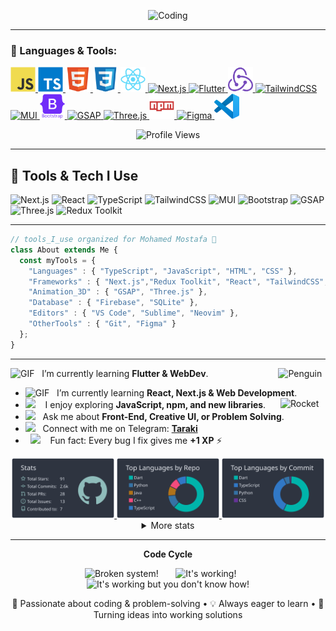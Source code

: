 <div align="center" width="50">

<!-- Main GIF -->
<img src="https://media3.giphy.com/media/v1.Y2lkPTc5MGI3NjExbHV2NTZmZDAwemMzcHZyOWZjdTVqc2NpcDA4YTFnaDcwcHVyMzBhaiZlcD12MV9pbnRlcm5hbF9naWZfYnlfaWQmY3Q9Zw/26tn33aiTi1jkl6H6/giphy.gif" alt="Coding" width="60%"/><br>

---

<h3 align="left">🚀 Languages & Tools:</h3>
<p align="left">
  <!-- Programming Languages -->
   
  <!-- Frontend -->
  <!-- Languages -->
<a href="https://developer.mozilla.org/en-US/docs/Web/JavaScript" target="_blank">
  <img src="https://raw.githubusercontent.com/devicons/devicon/master/icons/javascript/javascript-original.svg" alt="JavaScript" width="40" height="40"/>
</a>
<a href="https://www.typescriptlang.org/" target="_blank">
  <img src="https://raw.githubusercontent.com/devicons/devicon/master/icons/typescript/typescript-original.svg" alt="TypeScript" width="40" height="40"/>
</a>
<a href="https://www.w3.org/html/" target="_blank">
  <img src="https://raw.githubusercontent.com/devicons/devicon/master/icons/html5/html5-original.svg" alt="HTML5" width="40" height="40"/>
</a>
<a href="https://www.w3schools.com/css/" target="_blank">
  <img src="https://raw.githubusercontent.com/devicons/devicon/master/icons/css3/css3-original.svg" alt="CSS3" width="40" height="40"/>
</a>

<!-- Frameworks & Libraries -->
<a href="https://reactjs.org/" target="_blank">
  <img src="https://raw.githubusercontent.com/devicons/devicon/master/icons/react/react-original.svg" alt="React" width="40" height="40"/>
</a>
<a href="https://nextjs.org/" target="_blank">
  <img src="https://cdn.worldvectorlogo.com/logos/nextjs-2.svg" alt="Next.js" width="40" height="40"/>
</a>

<a href="https://flutter.dev" target="_blank">
  <img src="https://www.vectorlogo.zone/logos/flutterio/flutterio-icon.svg" alt="Flutter" width="40" height="40"/>
</a>
<a href="https://redux-toolkit.js.org/" target="_blank">
  <img src="https://raw.githubusercontent.com/devicons/devicon/master/icons/redux/redux-original.svg" alt="Redux Toolkit" width="40" height="40"/>
</a>
<a href="https://tailwindcss.com/" target="_blank">
  <img src="https://www.vectorlogo.zone/logos/tailwindcss/tailwindcss-icon.svg" alt="TailwindCSS" width="40" height="40"/>
</a>
<a href="https://mui.com/" target="_blank">
  <img src="https://cdn.worldvectorlogo.com/logos/material-ui-1.svg" alt="MUI" width="40" height="40"/>
</a>
<a href="https://getbootstrap.com/" target="_blank">
  <img src="https://raw.githubusercontent.com/devicons/devicon/master/icons/bootstrap/bootstrap-plain-wordmark.svg" alt="Bootstrap" width="40" height="40"/>
</a>
<a href="https://greensock.com/gsap/" target="_blank">
  <img src="https://cdn.worldvectorlogo.com/logos/gsap-greensock.svg" alt="GSAP" width="40" height="40"/>
</a>
<a href="https://threejs.org/" target="_blank">
  <img src="https://raw.githubusercontent.com/mrdoob/three.js/dev/files/icon.svg" alt="Three.js" width="40" height="40"/>
</a>

<!-- Tools & Design -->
<a href="https://www.npmjs.com/" target="_blank">
  <img src="https://raw.githubusercontent.com/devicons/devicon/master/icons/npm/npm-original-wordmark.svg" alt="npm" width="40" height="40"/>
</a>
<a href="https://www.figma.com/" target="_blank">
  <img src="https://www.vectorlogo.zone/logos/figma/figma-icon.svg" alt="Figma" width="40" height="40"/>
</a>
<a href="https://code.visualstudio.com/" target="_blank">
  <img src="https://raw.githubusercontent.com/devicons/devicon/master/icons/vscode/vscode-original.svg" alt="VS Code" width="40" height="40"/>
</a>


  <!-- Backend -->
  
  <!-- Databases -->
  
  <!-- DevOps & Tools -->
  
  <!-- Design & Tools -->

</p>

![Profile Views](https://komarev.com/ghpvc/?username=MohamedMostafa-1&style=flat&color=blueviolet&label=PROFILE+VIEWS)


</div>

<hr/>

## 🚀 Tools & Tech I Use  

![Next.js](https://img.shields.io/badge/Next.js-black?style=for-the-badge&logo=next.js)
![React](https://img.shields.io/badge/React-20232A?style=for-the-badge&logo=react&logoColor=61DAFB)
![TypeScript](https://img.shields.io/badge/TypeScript-007ACC?style=for-the-badge&logo=typescript&logoColor=white)
![TailwindCSS](https://img.shields.io/badge/Tailwind-38B2AC?style=for-the-badge&logo=tailwind-css&logoColor=white)
![MUI](https://img.shields.io/badge/MUI-007FFF?style=for-the-badge&logo=mui&logoColor=white)
![Bootstrap](https://img.shields.io/badge/Bootstrap-563D7C?style=for-the-badge&logo=bootstrap&logoColor=white)
![GSAP](https://img.shields.io/badge/GSAP-88CE02?style=for-the-badge&logo=greensock&logoColor=black)
![Three.js](https://img.shields.io/badge/Three.js-black?style=for-the-badge&logo=three.js&logoColor=white)
![Redux Toolkit](https://img.shields.io/badge/Redux%20Toolkit-593D88?style=for-the-badge&logo=redux&logoColor=white)

---

```ts
// tools_I_use organized for Mohamed Mostafa 🚀
class About extends Me { 
  const myTools = {  
    "Languages" : { "TypeScript", "JavaScript", "HTML", "CSS" },
    "Frameworks" : { "Next.js","Redux Toolkit", "React", "TailwindCSS", "MUI", "Bootstrap" },
    "Animation_3D" : { "GSAP", "Three.js" },
    "Database" : { "Firebase", "SQLite" },
    "Editors" : { "VS Code", "Sublime", "Neovim" },
    "OtherTools" : { "Git", "Figma" }
  };
}
```
--- 



<img alt="GIF" src="https://github.com/SP-XD/SP-XD/blob/main/images/Developer.gif" width="25" /> &nbsp; I’m currently learning **Flutter & WebDev**. <img align="right" src="https://raw.githubusercontent.com/Tarikul-Islam-Anik/Animated-Fluent-Emojis/master/Emojis/Animals/Penguin.png" alt="Penguin" width="15%" /><br>

- <img alt="GIF" src="https://github.com/SP-XD/SP-XD/blob/main/images/Developer.gif" width="25" /> &nbsp; I’m currently learning **React, Next.js & Web Development**. <img align="right" src="https://cdn.jsdelivr.net/gh/twitter/twemoji@14.0.2/assets/svg/1f680.svg" alt="Rocket" width="15%" /><br>
- <img src="https://github.com/SP-XD/SP-XD/blob/main/images/hyperkitty.gif?raw=true" width="20" />&nbsp;&nbsp;&nbsp; I enjoy exploring **JavaScript, npm, and new libraries**.<br>
- <img src="https://github.com/SP-XD/SP-XD/blob/main/images/message.gif?raw=true" width="25" />&nbsp;&nbsp; Ask me about **Front-End, Creative UI, or Problem Solving**.<br>
- <img src="https://github.com/SP-XD/SP-XD/blob/main/images/letterbox.gif?raw=true" width="25" /> &nbsp; Connect with me on Telegram: **[Taraki](https://t.me/yourusername)**<br>
- &nbsp;&nbsp;<img src="https://github.com/SP-XD/SP-XD/blob/main/images/lightning.gif?raw=true" width="12" />&nbsp;&nbsp;&nbsp;&nbsp;Fun fact: Every bug I fix gives me **+1 XP** ⚡<br>


<div align="center" >
<a  href="https://github.com/SP-XD">

<img src="https://raw.githubusercontent.com/SP-XD/profile-summary-cards/master/profile-summary-card-output/nord_dark/3-stats.svg" width="32.5%">
<img src="https://raw.githubusercontent.com/SP-XD/profile-summary-cards/master/profile-summary-card-output/nord_dark/1-repos-per-language.svg" width="32.5%">
<img src="https://raw.githubusercontent.com/SP-XD/profile-summary-cards/master/profile-summary-card-output/nord_dark/2-most-commit-language.svg" width="32.5%">

</a>

<details>
  <summary>More stats</summary>
  
<img align="center" src="https://raw.githubusercontent.com/SP-XD/profile-summary-cards/master/profile-summary-card-output/nord_dark/0-profile-details.svg" >

</details>
  
<hr></hr>

**Code Cycle**<br>

<!-- Passion & Problem-Solving Mindset -->
<img src="https://raw.githubusercontent.com/Tarikul-Islam-Anik/Animated-Fluent-Emojis/master/Emojis/Smilies/Face%20with%20Spiral%20Eyes.png" width="10%" alt="Broken system!"/> &nbsp;&nbsp;&nbsp;&nbsp;&nbsp; <img src="https://raw.githubusercontent.com/Tarikul-Islam-Anik/Animated-Fluent-Emojis/master/Emojis/Smilies/Relieved%20Face.png" width="10%" alt="It's working!"/> &nbsp;&nbsp;&nbsp;&nbsp;&nbsp; <img src="https://raw.githubusercontent.com/Tarikul-Islam-Anik/Animated-Fluent-Emojis/master/Emojis/Smilies/Astonished%20Face.png" width="10%" alt="It's working but you don't know how!"/><br>
<p align="center">
   🚀 Passionate about coding & problem-solving • 💡 Always eager to learn • 🔧 Turning ideas into working solutions
</p>



<!--img src="https://github.com/SP-XD/SP-XD/blob/main/images/this_page_is.gif?raw=true"  width="40%"/-->

</div>

